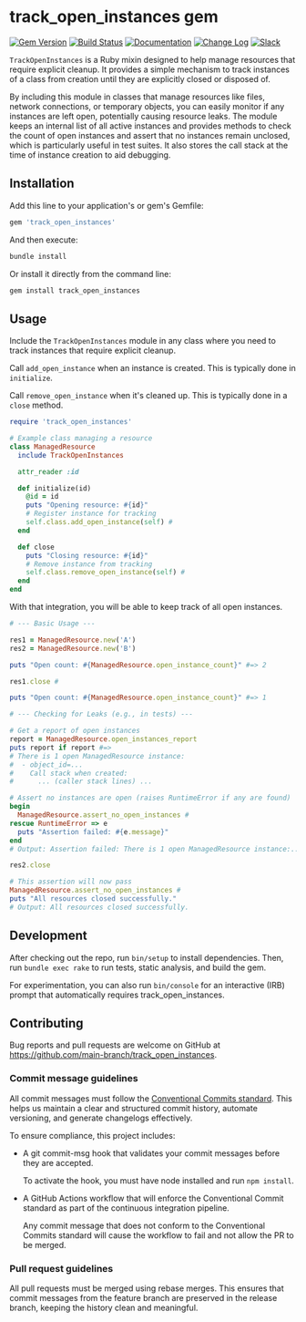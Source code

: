 # track_open_instances gem

[![Gem Version](https://badge.fury.io/rb/track_open_instances.svg)](https://badge.fury.io/rb/track_open_instances)
[![Build Status](https://github.com/main-branch/track_open_instances/actions/workflows/continuous_integration.yml/badge.svg)](https://github.com/main-branch/track_open_instances/actions/workflows/continuous_integration.yml)
[![Documentation](https://img.shields.io/badge/Documentation-Latest-green)](https://rubydoc.info/gems/track_open_instances/)
[![Change Log](https://img.shields.io/badge/CHANGELOG-Latest-green)](https://rubydoc.info/gems/track_open_instances/file/CHANGELOG.md)
[![Slack](https://img.shields.io/badge/slack-main--branch/track__open__instances-yellow.svg?logo=slack)](https://main-branch.slack.com/archives/C01CHR7TMM2)

`TrackOpenInstances` is a Ruby mixin designed to help manage resources that require
explicit cleanup. It provides a simple mechanism to track instances of a
class from creation until they are explicitly closed or disposed of.

By including this module in classes that manage resources like files, network
connections, or temporary objects, you can easily monitor if any instances are left
open, potentially causing resource leaks. The module keeps an internal list
of all active instances and provides methods to check the count of open instances and
assert that no instances remain unclosed, which is particularly useful in test
suites. It also stores the call stack at the time of instance creation
to aid debugging.

## Installation

Add this line to your application's or gem's Gemfile:

```Ruby
gem 'track_open_instances'
```

And then execute:

```Ruby
bundle install
```

Or install it directly from the command line:

```Ruby
gem install track_open_instances
```

## Usage

Include the `TrackOpenInstances` module in any class where you need to track
instances that require explicit cleanup.

Call `add_open_instance` when an instance is created. This is typically done in
`initialize`.

Call `remove_open_instance` when it's cleaned up. This is typically done in a `close`
method.

```Ruby
require 'track_open_instances'

# Example class managing a resource
class ManagedResource
  include TrackOpenInstances

  attr_reader :id

  def initialize(id)
    @id = id
    puts "Opening resource: #{id}"
    # Register instance for tracking
    self.class.add_open_instance(self) #
  end

  def close
    puts "Closing resource: #{id}"
    # Remove instance from tracking
    self.class.remove_open_instance(self) #
  end
end
```

With that integration, you will be able to keep track of all open instances.

```Ruby
# --- Basic Usage ---

res1 = ManagedResource.new('A')
res2 = ManagedResource.new('B')

puts "Open count: #{ManagedResource.open_instance_count}" #=> 2

res1.close #

puts "Open count: #{ManagedResource.open_instance_count}" #=> 1

# --- Checking for Leaks (e.g., in tests) ---

# Get a report of open instances
report = ManagedResource.open_instances_report
puts report if report #=>
# There is 1 open ManagedResource instance:
#  - object_id=...
#    Call stack when created:
#      ... (caller stack lines) ...

# Assert no instances are open (raises RuntimeError if any are found)
begin
  ManagedResource.assert_no_open_instances #
rescue RuntimeError => e
  puts "Assertion failed: #{e.message}"
end
# Output: Assertion failed: There is 1 open ManagedResource instance:...

res2.close

# This assertion will now pass
ManagedResource.assert_no_open_instances #
puts "All resources closed successfully."
# Output: All resources closed successfully.
```

## Development

After checking out the repo, run `bin/setup` to install dependencies. Then, run
`bundle exec rake` to run tests, static analysis, and build the gem.

For experimentation, you can also run `bin/console` for an interactive (IRB) prompt that
automatically requires track_open_instances.

## Contributing

Bug reports and pull requests are welcome on GitHub at <https://github.com/main-branch/track_open_instances>.

### Commit message guidelines

All commit messages must follow the [Conventional Commits
standard](https://www.conventionalcommits.org/en/v1.0.0/). This helps us maintain a
clear and structured commit history, automate versioning, and generate changelogs
effectively.

To ensure compliance, this project includes:

- A git commit-msg hook that validates your commit messages before they are accepted.

  To activate the hook, you must have node installed and run `npm install`.

- A GitHub Actions workflow that will enforce the Conventional Commit standard as
  part of the continuous integration pipeline.

  Any commit message that does not conform to the Conventional Commits standard will
  cause the workflow to fail and not allow the PR to be merged.

### Pull request guidelines

All pull requests must be merged using rebase merges. This ensures that commit
messages from the feature branch are preserved in the release branch, keeping the
history clean and meaningful.
